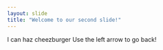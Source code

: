 ```yaml
---
layout: slide
title: "Welcome to our second slide!"
---
```

I can haz cheezburger
Use the left arrow to go back!

